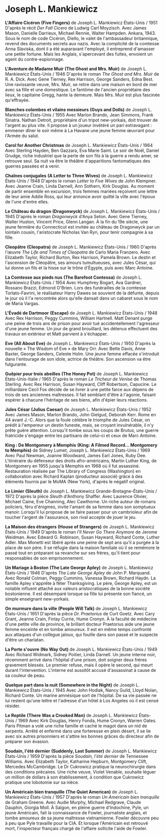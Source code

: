 # Joseph L. Mankiewicz

**L'Affaire Cicéron**
**(Five Fingers)**
de Joseph L. Mankiewicz
États-Unis / 1951
D'après le récit _Der Fall Cicero_ de Ludwig Carl Moyzisch.
Avec James Mason, Danielle Darrieux, Michael Rennie, Walter Hampden.
Ankara, 1943. Sous le nom de code Cicéron, Diello, le valet de l'ambassadeur britannique, revend des documents secrets aux nazis. Avec la complicité de la comtesse Anna Slaviska, dont il a été auparavant l'employé, il entreprend d'amasser une petite fortune. Mais les Anglais, s'apercevant des fuites, envoient un agent du contre-espionnage.

**L'Aventure de Madame Muir**
**(The Ghost and Mrs. Muir)**
de Joseph L. Mankiewicz
États-Unis / 1946
D'après le roman _The Ghost and Mrs. Muir_ de R. A. Dick.
Avec Gene Tierney, Rex Harrison, George Sanders, Edna Best.
Une ravissante veuve, Mrs. Muir, se retire dans une maison en bord de mer avec sa fille et une domestique. Le fantôme de l'ancien propriétaire des lieux, le capitaine Gregg, hante la demeure. Mais Mrs. Muir est plus fascinée qu'effrayée.

**Blanches colombes et vilains messieurs**
**(Guys and Dolls)**
de Joseph L. Mankiewicz
États-Unis / 1955
Avec Marlon Brando, Jean Simmons, Frank Sinatra.
Nathan Detroit, propriétaire d'un tripot new-yorkais, doit trouver de l'argent au plus vite. Il propose à un joueur invétéré un pari extravagant : emmener dîner le soir même à La Havane une jeune femme œuvrant pour l'Armée du salut.

**Carol for Another Christmas**
de Joseph L. Mankiewicz
États-Unis / 1964
Avec Sterling Hayden, Ben Gazzara, Eva Marie Saint.
Le soir de Noël, Daniel Grudge, riche industriel que la perte de son fils à la guerre a rendu amer, se retrouve seul. Sa nuit va être le théâtre d'apparitions fantomatiques des guerres passées et à venir.

**Chaînes conjugales**
**(A Letter to Three Wives)**
de Joseph L. Mankiewicz
États-Unis / 1948
D'après le roman _Letter to Five Wives_ de John Klempner.
Avec Jeanne Crain, Linda Darnell, Ann Sothern, Kirk Douglas.
Au moment de partir ensemble en excursion, trois femmes mariées reçoivent une lettre de leur amie Addie Ross, qui leur annonce avoir quitté la ville avec l'époux de l'une d'entre elles.

**Le Château du dragon**
**(Dragonwyck)**
de Joseph L. Mankiewicz
États-Unis / 1945
D'après le roman _Dragonwyck_ d'Anya Seton.
Avec Gene Tierney, Walter Huston, Vincent Price, Glenn Langan.
À la fin du 19e siècle, une jeune fermière du Connecticut est invitée au château de Dragonwyck par un lointain cousin, l'aristocrate Nicholas Van Ryn, pour tenir compagnie à sa fille.

**Cleopâtre**
**(Cleopatra)**
de Joseph L. Mankiewicz
États-Unis / 1960
D'après l'œuvre _The Life and Times of Cleopatra_ de Carlo Maria Franzero.
Avec Elizabeth Taylor, Richard Burton, Rex Harrison, Pamela Brown.
Le destin et l'ascension de Cléopâtre, ses amours tumultueuses, avec Jules César, qui lui donne un fils et la hisse sur le trône d'Égypte, puis avec Marc Antoine.

**La Comtesse aux pieds nus**
**(The Barefoot Contessa)**
de Joseph L. Mankiewicz
États-Unis / 1954
Avec Humphrey Bogart, Ava Gardner, Rossano Brazzi, Edmond O'Brien.
Lors des funérailles de la comtesse Torlato-Favrini, le réalisateur Harry Dawes se souvient de la défunte, depuis le jour où il l'a rencontrée alors qu'elle dansait dans un cabaret sous le nom de Maria Vargas.

**L'Évadé de Dartmoor**
**(Escape)**
de Joseph L. Mankiewicz
États-Unis / 1948
Avec Rex Harrison, Peggy Cummins, William Hartnell.
Matt Denant purge une peine de trois ans de prison pour avoir tué accidentellement l'agresseur d'une jeune femme. Un jour de grand brouillard, les détenus effectuent des travaux en extérieur et Matt parvient à s'échapper.

**Eve**
**(All About Eve)**
de Joseph L. Mankiewicz
États-Unis / 1950
D'après la nouvelle « The Wisdom of Eve » de Mary Orr.
Avec Bette Davis, Anne Baxter, George Sanders, Celeste Holm.
Une jeune femme effacée s'introduit dans l'entourage de son idole, actrice de théâtre. Son ascension va être fulgurante.

**Guêpier pour trois abeilles**
**(The Honey Pot)**
de Joseph L. Mankiewicz
États-Unis-Italie / 1965
D'après le roman _Le Tricheur de Venise_ de Thomas Sterling.
Avec Rex Harrison, Susan Hayward, Cliff Robertson, Capucine.
Le milliardaire Cecil Fox décide de se livrer à une petite farce aux dépens de trois de ses anciennes maîtresses. Il fait semblant d'être à l'agonie, faisant espérer à chacune l'héritage de ses biens, afin d'épier leurs réactions.

**Jules César**
**(Julius Caesar)**
de Joseph L. Mankiewicz
États-Unis / 1952
Avec James Mason, Marlon Brando, John Gielgud, Deborah Kerr.
Rome en 44 avant J.-C. Alors que la foule célèbre le triomphe de Jules César, on prédit à l'empereur un destin funeste, mais, se croyant invulnérable, il n'y prête guère attention. Lorsqu'il tombe sous les coups de Brutus, une guerre fratricide s'engage entre les partisans de celui-ci et ceux de Marc Antoine.

**King : De Montgomery à Memphis**
**(King: A Filmed Record... Montgomery to Memphis)**
de Sidney Lumet, Joseph L. Mankiewicz
États-Unis / 1969
Avec Paul Newman, Joanne Woodward, James Earl Jones, Ruby Dee.
L'itinéraire du défenseur des droits afro-américains, Martin Luther King, de Montgomery en 1955 jusqu'à Memphis en 1968 où il fut assassiné.
Restauration réalisée par The Library of Congress (Washington) en collaboration avec Richard Kaplan (producteur associé) grâce à des éléments fournis par le MoMA (New York), d'après le négatif original.

**Le Limier**
**(Sleuth)**
de Joseph L. Mankiewicz
Grande-Bretagne-États-Unis / 1972
D'après la pièce _Sleuth_ d'Anthony Shaffer.
Avec Laurence Olivier, Michael Caine, Eve Channing, Alec Cawthorne.
Un riche auteur de romans policiers, féru d'énigmes, invite l'amant de sa femme dans son somptueux manoir. Lorsqu'il lui propose de se faire passer pour un cambrioleur afin de toucher l'argent de l'assurance, son rival accepte de jouer le jeu.

**La Maison des étrangers**
**(House of Strangers)**
de Joseph L. Mankiewicz
États-Unis / 1949
D'après le roman _I'll Never Go There Anymore_ de Jerome Weidman.
Avec Edward G. Robinson, Susan Hayward, Richard Conte, Luther Adler.
Max Monetti est libéré après une peine de sept ans qu'il a purgée à la place de son père. Il se réfugie dans la maison familiale où il se remémore le passé tout en préparant sa revanche sur ses frères, qu'il tient pour responsables de son emprisonnement.

**Un Mariage à Boston**
**(The Late George Apley)**
de Joseph L. Mankiewicz
États-Unis / 1946
D'après _The Late George Apley_ de John P. Marquand.
Avec Ronald Colman, Peggy Cummins, Vanessa Brown, Richard Haydn.
La famille Apley s'apprête à fêter Thanksgiving. Le père, George Apley, est un notable influent attaché aux valeurs aristocratiques de la bonne société bostonienne. Il est désemparé lorsque sa fille lui présente son fiancé, un simple enseignant new-yorkais.

**On murmure dans la ville**
**(People Will Talk)**
de Joseph L. Mankiewicz
États-Unis / 1951
D'après la pièce _Dr. Praetorius_ de Curt Goetz.
Avec Cary Grant, Jeanne Crain, Finlay Currie, Hume Cronyn.
À la faculté de médecine d'une petite ville de province, le brillant docteur Praetorius aide une jeune femme enceinte et en tombe amoureux. Il est en même temps confronté aux attaques d'un collègue jaloux, qui fouille dans son passé et le suspecte d'être un charlatan.

**La Porte s'ouvre**
**(No Way Out)**
de Joseph L. Mankiewicz
États-Unis / 1949
Avec Richard Widmark, Sidney Poitier, Linda Darnell.
Un jeune interne noir, récemment arrivé dans l'hôpital d'une prison, doit soigner deux frères gravement blessés. Le premier refuse, mais il opère le second, qui meurt durant l'intervention. L'interne est aussitôt accusé d'assassinat à cause de sa couleur de peau.

**Quelque part dans la nuit**
**(Somewhere in the Night)**
de Joseph L. Mankiewicz
États-Unis / 1945
Avec John Hodiak, Nancy Guild, Lloyd Nolan, Richard Conte.
Un marine amnésique sort de l'hôpital. De sa vie passée ne lui restent qu'une lettre et l'adresse d'un hôtel à Los Angeles où il est censé résider.

**Le Reptile**
**(There Was a Crooked Man)**
de Joseph L. Mankiewicz
États-Unis / 1969
Avec Kirk Douglas, Henry Fonda, Hume Cronyn, Warren Oates.
Paris Pitman a volé une riche famille et caché le magot dans un nid de serpents. Arrêté et enfermé dans une forteresse en plein désert, il se lie avec six autres prisonniers et s'attire les bonnes grâces du directeur afin de préparer son évasion.

**Soudain, l'été dernier**
**(Suddenly, Last Summer)**
de Joseph L. Mankiewicz
États-Unis / 1959
D'après la pièce _Soudain, l'été dernier_ de Tennessee Williams.
Avec Elizabeth Taylor, Katharine Hepburn, Montgomery Clift, Mercedes McCambridge.
Le Dr Cukrowicz pratique la neurochirurgie dans des conditions précaires. Une riche veuve, Violet Venable, souhaite léguer un million de dollars à son établissement, à condition que Cukrowicz pratique une lobotomie sur sa nièce.

**Un Américain bien tranquille**
**(The Quiet American)**
de Joseph L. Mankiewicz
États-Unis / 1957
D'après le roman _Un Américain bien tranquille_ de Graham Greene.
Avec Audie Murphy, Michael Redgrave, Claude Dauphin, Giorgia Moll.
À Saïgon, en pleine guerre d'Indochine, Pyle, un jeune Américain, fait la connaissance de Fowler, journaliste anglais, et tombe amoureux de sa jeune maîtresse vietnamienne. Fowler découvre peu à peu que Pyle travaille pour la CIA. Et lorsque l'Américain est retrouvé mort, l'inspecteur français chargé de l'affaire sollicite l'aide de Fowler.

